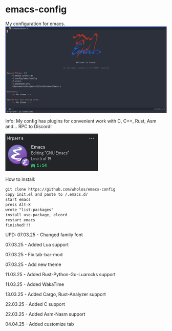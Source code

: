 # emacs-config
My configuration for emacs.
![1 Screen](https://github.com/wholos/emacs-config/blob/main/-1741105673.png)

Info:
My config has plugins for convenient work with C, C++, Rust, Asm and... RPC to Discord!

![2 Screen](https://github.com/wholos/emacs-config/blob/main/emacrps.png)

How to install:
``` emacs-lisp
git clone https://github.com/wholos/emacs-config
copy init.el and paste to /.emacs.d/
start emacs
press Alt-X
wrote "list-packages"
install use-package, elcord
restart emacs
finished!!!
```
UPD:
07.03.25 - Changed family font

07.03.25 - Added Lua support

07.03.25 - Fix tab-bar-mod

07.03.25 - Add new theme

11.03.25 - Added Rust-Python-Go-Luarocks support

11.03.25 - Added WakaTime

13.03.25 - Added Cargo, Rust-Analyzer support

22.03.25 - Added C support

22.03.25 - Added Asm-Nasm support

04.04.25 - Added customize tab
